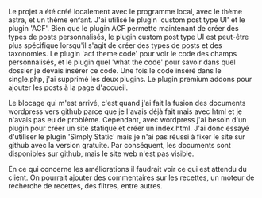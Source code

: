 Le projet a été créé localement avec le programme local, avec le thème astra, et un thème enfant.
J'ai utilisé le plugin 'custom post type UI' et le plugin 'ACF'. Bien que le plugin ACF permette maintenant de créer des types de posts personnalisés, le plugin custom post type UI est peut-être plus spécifique lorsqu'il s'agit de créer des types de posts et des taxonomies.
Le plugin 'acf theme code' pour voir le code des champs personnalisés, et le plugin quel 'what the code'  pour savoir dans quel dossier je devais insérer ce code. Une fois le code inséré dans le single.php, j'ai supprimé les deux plugins.
Le plugin premium addons pour ajouter les posts à la page d'accueil.

Le blocage qui m'est arrivé, c'est quand j'ai fait la fusion des documents wordpress vers github parce que je l'avais déjà fait mais avec html et je n'avais pas eu de problème. Cependant, avec wordpress j'ai besoin d'un plugin pour créer un site statique et créer un index.html. J'ai donc essayé d'utiliser le plugin 'Simply Static' mais je n'ai pas réussi à fixer le site sur github avec la version gratuite. Par conséquent, les documents sont disponibles sur github, mais le site web n'est pas visible. 

En ce qui concerne les améliorations il faudrait voir ce qui est attendu du client. On pourrait ajouter des commentaires sur les recettes, un moteur de recherche de recettes, des filtres, entre autres.

